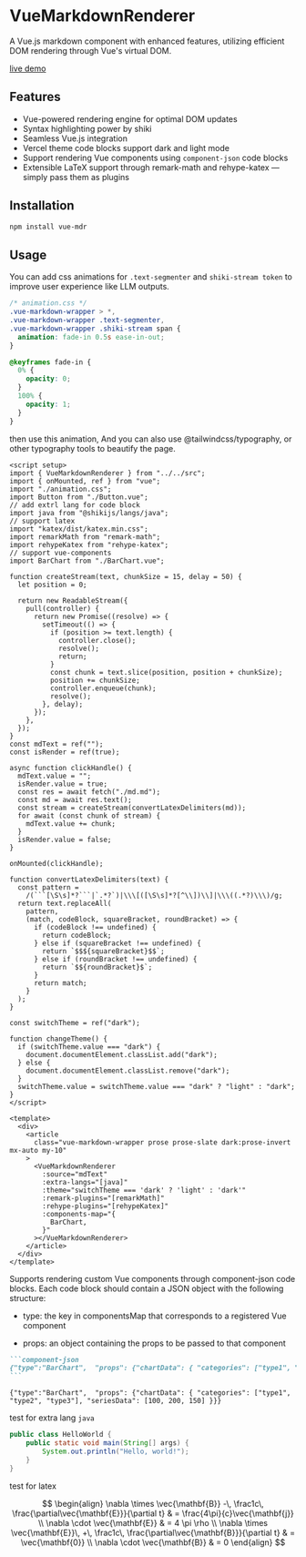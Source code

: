 # VueMarkdownRenderer

A Vue.js markdown component with enhanced features, utilizing efficient DOM rendering through Vue's virtual DOM.

[live demo](https://linzhe141.github.io/vue-markdown-renderer/)

## Features

- Vue-powered rendering engine for optimal DOM updates
- Syntax highlighting power by shiki
- Seamless Vue.js integration
- Vercel theme code blocks support dark and light mode
- Support rendering Vue components using `component-json` code blocks
- Extensible LaTeX support through remark-math and rehype-katex — simply pass them as plugins

## Installation

```bash
npm install vue-mdr
```

## Usage

You can add css animations for `.text-segmenter` and `shiki-stream token` to improve user experience like LLM outputs.

```css
/* animation.css */
.vue-markdown-wrapper > *,
.vue-markdown-wrapper .text-segmenter,
.vue-markdown-wrapper .shiki-stream span {
  animation: fade-in 0.5s ease-in-out;
}

@keyframes fade-in {
  0% {
    opacity: 0;
  }
  100% {
    opacity: 1;
  }
}
```

then use this animation, And you can also use @tailwindcss/typography, or other typography tools to beautify the page.

````vue
<script setup>
import { VueMarkdownRenderer } from "../../src";
import { onMounted, ref } from "vue";
import "./animation.css";
import Button from "./Button.vue";
// add extrl lang for code block
import java from "@shikijs/langs/java";
// support latex
import "katex/dist/katex.min.css";
import remarkMath from "remark-math";
import rehypeKatex from "rehype-katex";
// support vue-components
import BarChart from "./BarChart.vue";

function createStream(text, chunkSize = 15, delay = 50) {
  let position = 0;

  return new ReadableStream({
    pull(controller) {
      return new Promise((resolve) => {
        setTimeout(() => {
          if (position >= text.length) {
            controller.close();
            resolve();
            return;
          }
          const chunk = text.slice(position, position + chunkSize);
          position += chunkSize;
          controller.enqueue(chunk);
          resolve();
        }, delay);
      });
    },
  });
}
const mdText = ref("");
const isRender = ref(true);

async function clickHandle() {
  mdText.value = "";
  isRender.value = true;
  const res = await fetch("./md.md");
  const md = await res.text();
  const stream = createStream(convertLatexDelimiters(md));
  for await (const chunk of stream) {
    mdText.value += chunk;
  }
  isRender.value = false;
}

onMounted(clickHandle);

function convertLatexDelimiters(text) {
  const pattern =
    /(```[\S\s]*?```|`.*?`)|\\\[([\S\s]*?[^\\])\\]|\\\((.*?)\\\)/g;
  return text.replaceAll(
    pattern,
    (match, codeBlock, squareBracket, roundBracket) => {
      if (codeBlock !== undefined) {
        return codeBlock;
      } else if (squareBracket !== undefined) {
        return `$$${squareBracket}$$`;
      } else if (roundBracket !== undefined) {
        return `$${roundBracket}$`;
      }
      return match;
    }
  );
}

const switchTheme = ref("dark");

function changeTheme() {
  if (switchTheme.value === "dark") {
    document.documentElement.classList.add("dark");
  } else {
    document.documentElement.classList.remove("dark");
  }
  switchTheme.value = switchTheme.value === "dark" ? "light" : "dark";
}
</script>

<template>
  <div>
    <article
      class="vue-markdown-wrapper prose prose-slate dark:prose-invert mx-auto my-10"
    >
      <VueMarkdownRenderer
        :source="mdText"
        :extra-langs="[java]"
        :theme="switchTheme === 'dark' ? 'light' : 'dark'"
        :remark-plugins="[remarkMath]"
        :rehype-plugins="[rehypeKatex]"
        :components-map="{
          BarChart,
        }"
      ></VueMarkdownRenderer>
    </article>
  </div>
</template>
````

Supports rendering custom Vue components through component-json code blocks. Each code block should contain a JSON object with the following structure:

- type: the key in componentsMap that corresponds to a registered Vue component

- props: an object containing the props to be passed to that component

````markdown
```component-json
{"type":"BarChart",  "props": {"chartData": { "categories": ["type1", "type2", "type3"], "seriesData": [100, 200, 150] }}}
```
````

```component-json
{"type":"BarChart",  "props": {"chartData": { "categories": ["type1", "type2", "type3"], "seriesData": [100, 200, 150] }}}
```

test for extra lang `java`

```java
public class HelloWorld {
    public static void main(String[] args) {
        System.out.println("Hello, world!");
    }
}
```

test for latex

$$
\begin{align}
\nabla \times \vec{\mathbf{B}} -\, \frac1c\, \frac{\partial\vec{\mathbf{E}}}{\partial t} & = \frac{4\pi}{c}\vec{\mathbf{j}} \\
\nabla \cdot \vec{\mathbf{E}} & = 4 \pi \rho \\
\nabla \times \vec{\mathbf{E}}\, +\, \frac1c\, \frac{\partial\vec{\mathbf{B}}}{\partial t} & = \vec{\mathbf{0}} \\
\nabla \cdot \vec{\mathbf{B}} & = 0
\end{align}
$$
